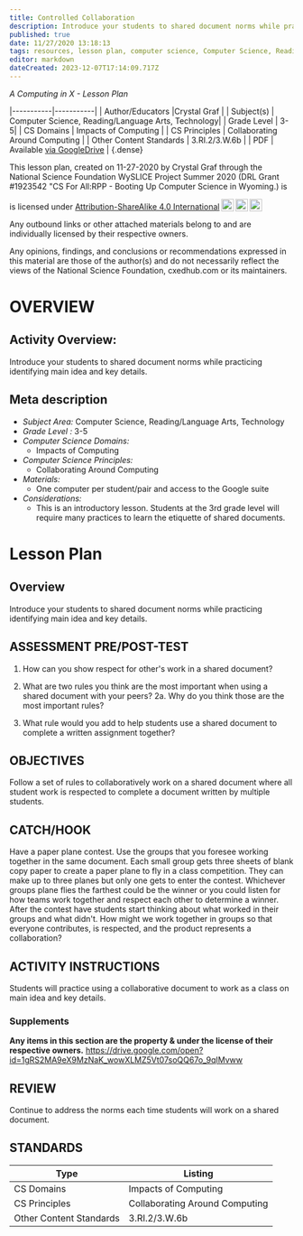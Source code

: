 ```yaml
---
title: Controlled Collaboration
description: Introduce your students to shared document norms while practicing identifying main idea and key details.
published: true
date: 11/27/2020 13:18:13
tags: resources, lesson plan, computer science, Computer Science, Reading/Language Arts, Technology 
editor: markdown
dateCreated: 2023-12-07T17:14:09.717Z
---
```

*A Computing in X - Lesson Plan*

|-----------|-----------|
| Author/Educators |Crystal Graf |
| Subject(s) | Computer Science, Reading/Language Arts, Technology|
| Grade Level | 3-5|
| CS Domains | Impacts of Computing |
| CS Principles | Collaborating Around Computing |
| Other Content Standards | 3.RI.2/3.W.6b | 
| PDF | Available [via GoogleDrive](https://drive.google.com/open?id=1ZGzsuF4GMZLyJu4t25rdieVSz0f-BFvo) |
{.dense}






This lesson plan, created on 11-27-2020 by Crystal Graf through the National Science Foundation WySLICE Project Summer 2020 (DRL Grant #1923542 "CS For All:RPP - Booting Up Computer Science in Wyoming.) is  <p xmlns:cc="http://creativecommons.org/ns#" >  is licensed under <a href="http://creativecommons.org/licenses/by-sa/4.0/?ref=chooser-v1" target="_blank" rel="license noopener noreferrer" style="display:inline-block;">Attribution-ShareAlike 4.0 International<img style="height:22px!important;margin-left:3px;vertical-align:text-bottom;" src="https://mirrors.creativecommons.org/presskit/icons/cc.svg?ref=chooser-v1"><img style="height:22px!important;margin-left:3px;vertical-align:text-bottom;" src="https://mirrors.creativecommons.org/presskit/icons/by.svg?ref=chooser-v1"><img style="height:22px!important;margin-left:3px;vertical-align:text-bottom;" src="https://mirrors.creativecommons.org/presskit/icons/sa.svg?ref=chooser-v1"></a></p>


Any outbound links or other attached materials belong to and are individually licensed by their respective owners. 


Any opinions, findings, and conclusions or recommendations expressed in this material are those of the author(s) and do not necessarily reflect the views of the National Science Foundation, cxedhub.com or its maintainers.


# OVERVIEW
## Activity Overview:  
Introduce your students to shared document norms while practicing identifying main idea and key details.
## Meta description
+ *Subject Area:* Computer Science, Reading/Language Arts, Technology 
+ *Grade Level :* 3-5 
+ *Computer Science Domains:*
   + Impacts of Computing
+ *Computer Science Principles:*
   + Collaborating Around Computing
+ *Materials:* 
   + One computer per student/pair and access to the Google suite
+ *Considerations:*
   + This is an introductory lesson. Students at the 3rd grade level will require many practices to learn the etiquette of shared documents.


# Lesson Plan
## Overview
Introduce your students to shared document norms while practicing identifying main idea and key details.
## ASSESSMENT PRE/POST-TEST
1. How can you show respect for other's work in a shared document?


2. What are two rules you think are the most important when using a shared document with your peers? 
2a. Why do you think those are the most important rules?


3. What rule would you add to help students use a shared document to complete a written assignment together?
## OBJECTIVES
Follow a set of rules to collaboratively work on a shared document where all student work is respected to complete a document written by multiple students.


## CATCH/HOOK
Have a paper plane contest. Use the groups that you foresee working together in the same document. Each small group gets three sheets of blank copy paper to create a paper plane to fly in a class competition. They can make up to three planes but only one gets to enter the contest. Whichever groups plane flies the farthest could be the winner or you could listen for how teams work together and respect each other to determine a winner. After the contest have students start thinking about what worked in their groups and what didn't. How might we work together in groups so that everyone contributes, is respected, and the product represents a collaboration?


## ACTIVITY INSTRUCTIONS
Students will practice using a collaborative document to work as a class on main idea and key details.


### Supplements
**Any items in this section are the property & under the license of their respective owners.**
https://drive.google.com/open?id=1gRS2MA9eX9MzNaK_wowXLMZ5Vt07soQQ67o_9qIMvww




## REVIEW
Continue to address the norms each time students will work on a shared document.
## STANDARDS        
| Type | Listing | 
|-----------|-----------|
| CS Domains  | Impacts of Computing|
| CS Principles   | Collaborating Around Computing|
| Other Content Standards | 3.RI.2/3.W.6b  |
